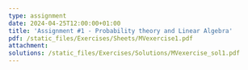 ```yaml
---
type: assignment
date: 2024-04-25T12:00:00+01:00
title: 'Assignment #1 - Probability theory and Linear Algebra'
pdf: /static_files/Exercises/Sheets/MVexercise1.pdf
attachment: 
solutions: /static_files/Exercises/Solutions/MVexercise_sol1.pdf
---
```

